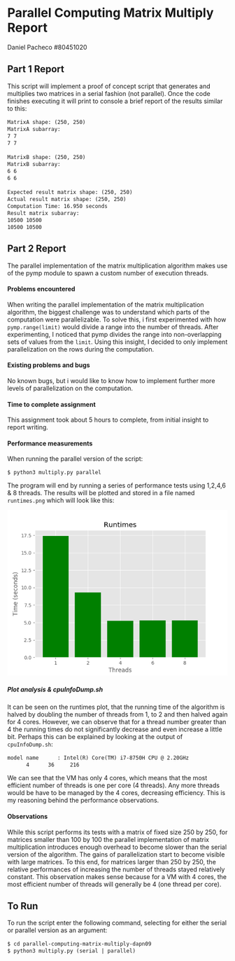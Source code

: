 # Parallel Computing Matrix Multiply Report

Daniel Pacheco #80451020

## Part 1 Report

This script will implement a proof of concept script that generates and multiplies two matrices in a serial fashion (not parallel).
Once the code finishes executing it will print to console a brief report of the results similar to this:

```
MatrixA shape: (250, 250)
MatrixA subarray:
7 7
7 7

MatrixB shape: (250, 250)
MatrixB subarray:
6 6
6 6

Expected result matrix shape: (250, 250)
Actual result matrix shape: (250, 250)
Computation Time: 16.950 seconds
Result matrix subarray:
10500 10500
10500 10500
```

## Part 2 Report
The parallel implementation of the matrix multiplication algorithm makes use of the pymp module to spawn a custom number of execution threads.

#### Problems encountered
When writing the parallel implementation of the matrix multiplication algorithm, the biggest challenge was to understand which parts of the computation were parallelizable. To solve this, i first experimented with how `pymp.range(limit)` would divide a range into the number of threads. After experimenting, I noticed that pymp divides the range into non-overlapping sets of values from the `limit`. Using this insight, I decided to only implement parallelization on the rows during the computation.

#### Existing problems and bugs
No known bugs, but i would like to know how to implement further more levels of parallelization on the computation.

#### Time to complete assignment
This assignment took about 5 hours to complete, from initial insight to report writing.

#### Performance measurements
When running the parallel version of the script:
```
$ python3 multiply.py parallel
```
The program will end by running a series of performance tests using 1,2,4,6 & 8 threads. The results will be plotted and stored in a file named `runtimes.png` which will look like this:

![runtime](runtimes.png)

##### Plot analysis & cpuInfoDump.sh
It can be seen on the runtimes plot, that the running time of the algorithm is halved by doubling the number of threads from 1, to 2 and then halved again for 4 cores. However, we can observe that for a thread number greater than 4 the running times do not significantly decrease and even increase a little bit. Perhaps this can be explained by looking at the output of `cpuInfoDump.sh`:
```
model name      : Intel(R) Core(TM) i7-8750H CPU @ 2.20GHz
      4      36     216
```
We can see that the VM has only 4 cores, which means that the most efficient number of threads is one per core (4 threads). Any more threads would be have to be managed by the 4 cores, decreasing efficiency. This is my reasoning behind the performance observations.

#### Observations
While this script performs its tests with a matrix of fixed size 250 by 250, for matrices smaller than 100 by 100 the parallel implementation of matrix multiplication introduces enough overhead to become slower than the serial version of the algorithm. The gains of parallelization start to become visible with large matrices. To this end, for matrices larger than 250 by 250, the relative performances of increasing the number of threads stayed relatively constant. This observation makes sense because for a VM with 4 cores, the most efficient number of threads will generally be 4 (one thread per core).


## To Run

To run the script enter the following command, selecting for either the serial or parallel version as an argument:

```
$ cd parallel-computing-matrix-multiply-dapn09
$ python3 multiply.py (serial | parallel)
```
